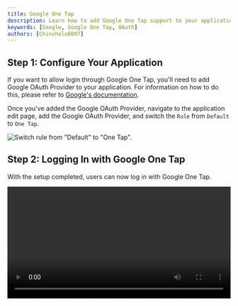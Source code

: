 ```yaml
---
title: Google One Tap
description: Learn how to add Google One Tap support to your application
keywords: [Google, Google One Tap, OAuth]
authors: [Chinoholo0807]
---
```


## Step 1: Configure Your Application

If you want to allow login through Google One Tap, you'll need to add Google OAuth Provider to your application. For information on how to do this, please refer to [Google's documentation](./google.md).

Once you've added the Google OAuth Provider, navigate to the application edit page, add the Google OAuth Provider, and switch the `Rule` from `Default` to `One Tap`.

![Switch rule from "Default" to "One Tap".](/img/providers/OAuth/googleonetap_rule_conf.png)

## Step 2: Logging In with Google One Tap

With the setup completed, users can now log in with Google One Tap.

<video src="/video/provider/oauth/googleonetap_login.mp4" controls="controls" width="100%"></video>
